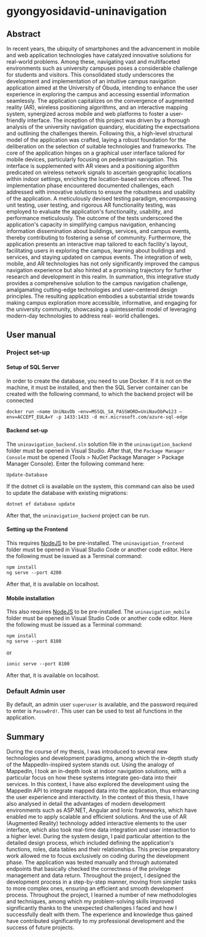 # gyongyosidavid-uninavigation

## Abstract

In recent years, the ubiquity of smartphones and the advancement in mobile and web application technologies have catalyzed innovative solutions for real-world problems. Among these, navigating vast and multifaceted environments such as university campuses poses a considerable challenge for students and visitors. This consolidated study underscores the development and implementation of an intuitive campus navigation application aimed at the University of Óbuda, intending to enhance the user experience in exploring the campus and accessing essential information seamlessly. The application capitalizes on the convergence of augmented reality (AR), wireless positioning algorithms, and an interactive mapping system, synergized across mobile and web platforms to foster a user-friendly interface.
The inception of this project was driven by a thorough analysis of the university navigation quandary, elucidating the expectsations and outlining the challenges therein. Following this, a high-level structural model of the application was crafted, laying a robust foundation for the deliberation on the selection of suitable technologies and frameworks. The core of the application hinges on a graphical user interface tailored for mobile devices, particularly focusing on pedestrian navigation. This interface is supplemented with AR views and a positioning algorithm predicated on wireless network signals to ascertain geographic locations within indoor settings, enriching the location-based services offered.
The implementation phase encountered documented challenges, each addressed with innovative solutions to ensure the robustness and usability of the application. A meticulously devised testing paradigm, encompassing unit testing, user testing, and rigorous AR functionality testing, was employed to evaluate the application's functionality, usability, and performance meticulously. The outcome of the tests underscored the application's capacity in simplifying campus navigation, enhancing information dissemination about buildings, services, and campus events, thereby contributing to fostering a sense of community.
Furthermore, the application presents an interactive map tailored to each facility's layout, facilitating users in exploring the campus, learning about buildings and services, and staying updated on campus events. The integration of web, mobile, and AR technologies has not only significantly improved the campus navigation experience but also hinted at a promising trajectory for further research and development in this realm.
In summation, this integrative study provides a comprehensive solution to the campus navigation challenge, amalgamating cutting-edge technologies and user-centered design principles. The resulting application embodies a substantial stride towards making campus exploration more accessible, informative, and engaging for the university community, showcasing a quintessential model of leveraging modern-day technologies to address real- world challenges.



## User manual
### Project set-up
#### Setup of SQL Server
In order to create the database, you need to use Docker. If it is not on the machine, it must be installed, and then the SQL Server container can be created with the following command, to which the backend project will be connected
```
docker run —name UniNavDb —env=MSSQL_SA_PASSWORD=UniNavDbPw123 —env=ACCEPT_EULA=Y -p 1433:1433 -d mcr.microsoft.com/azure-sql-edge
```

#### Backend set-up
The `uninavigation_backend.sln` solution file in the `uninavigation_backend` folder must be opened in Visual Studio. After that, the `Package Manager Console` must be opened (Tools > NuGet Package Manager > Package Manager Console). Enter the following command here:
```
Update-Database
```
If the dotnet cli is available on the system, this command can also be used to update the database with existing migrations:
```
dotnet ef database update
```
After that, the `uninavigation_backend` project can be run.
####  Setting up the Frontend
This requires [NodeJS](https://nodejs.org/en/download) to be pre-installed.
The `uninavigation_frontend` folder must be opened in Visual Studio Code or another code editor. Here the following must be issued as a Terminal command:
```
npm install
ng serve --port 4200
```
After that, it is available on localhost.
#### Mobile installation
This also requires [NodeJS](https://nodejs.org/en/download) to be pre-installed.
The `uninavigation_mobile` folder must be opened in Visual Studio Code or another code editor. Here the following must be issued as a Terminal command:
```
npm install
ng serve --port 8100
```
or
```
ionic serve --port 8100
```
After that, it is available on localhost.

### Default Admin user
By default, an admin user `superuser` is available, and the password required to enter is `Passw0rd!`. This user can be used to test all functions in the application.


## Summary

During the course of my thesis, I was introduced to several new technologies and development paradigms, among which the in-depth study of the MappedIn-inspired system stands out. Using the analogy of MappedIn, I took an in-depth look at indoor navigation solutions, with a particular focus on how these systems integrate geo-data into their services. In this context, I have also explored the development using the MappedIn API to integrate mapped data into the application, thus enhancing the user experience and interactivity.
In the context of this thesis, I have also analysed in detail the advantages of modern development environments such as ASP.NET, Angular and Ionic frameworks, which have enabled me to apply scalable and efficient solutions. And the use of AR (Augmented Reality) technology added interactive elements to the user interface, which also took real-time data integration and user interaction to a higher level.
During the system design, I paid particular attention to the detailed design process, which included defining the application's functions, roles, data tables and their relationships. This precise preparatory work allowed me to focus exclusively on coding during the development phase.
The application was tested manually and through automated endpoints that basically checked the correctness of the privilege management and data return. Throughout the project, I designed the development process in a step-by-step manner, moving from simpler tasks to more complex ones, ensuring an efficient and smooth development process.
Throughout the project, I learned a number of new methodologies and techniques, among which my problem-solving skills improved significantly thanks to the unexpected challenges I faced and how I successfully dealt with them. The experience and knowledge thus gained have contributed significantly to my professional development and the success of future projects.